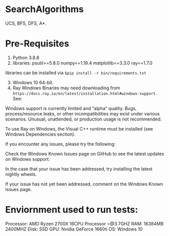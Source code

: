 # SearchAlgorithms
UCS, BFS, DFS, A*.

# Pre-Requisites
1. Python 3.8.8
2. libraries:
psutil==5.8.0
numpy==1.19.4
matplotlib==3.3.0
ray==1.7.0

libraries can be installed via `$pip install -r bin/requirements.txt`

3. Windows 10 64-bit.
4. Ray Windows Binaries may need downloading from `https://docs.ray.io/en/latest/installation.html#windows-support`. See:

Windows support is currently limited and “alpha” quality. Bugs, process/resource leaks, or other incompatibilities may exist under various scenarios. Unusual, unattended, or production usage is not recommended.

To use Ray on Windows, the Visual C++ runtime must be installed (see Windows Dependencies section).

If you encounter any issues, please try the following:

Check the Windows Known Issues page on GitHub to see the latest updates on Windows support.

In the case that your issue has been addressed, try installing the latest nightly wheels.

If your issue has not yet been addressed, comment on the Windows Known Issues page.



# Enviornment used to run tests:
Processor: AMD Ryzen 2700X 16CPU Processor ~@3.7GHZ 
RAM: 16384MB 2400MHZ 
Disk: SSD 
GPU: Nvidia GeForce 1660ti 
OS: Windows 10